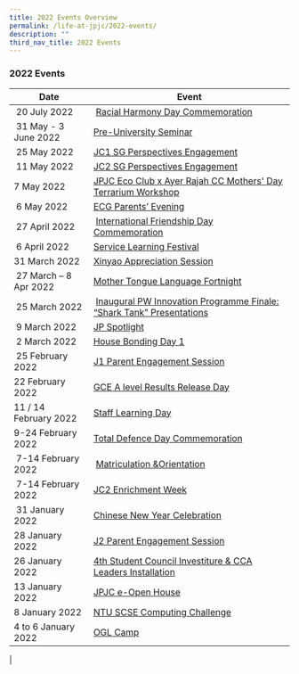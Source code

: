 ```yaml
---
title: 2022 Events Overview
permalink: /life-at-jpjc/2022-events/
description: ""
third_nav_title: 2022 Events
---
```

### **2022 Events**

| Date | Event |
| --- | --- |
|  20 July 2022 |  [Racial Harmony Day Commemoration](https://jpjc.moe.edu.sg/life-at-jpjc-1/2022-events/racial-harmony-day-commemoration) |
|  31 May - 3 June 2022 | [Pre-University Seminar](https://jpjc.moe.edu.sg/life-at-jpjc-1/2022-events/pre-university-seminar) |
|  25 May 2022 | [JC1 SG Perspectives Engagement](https://jpjc.moe.edu.sg/life-at-jpjc-1/2022-events/jc1-sg-perspectives-engagement)  |
|  11 May 2022 | [JC2 SG Perspectives Engagement](https://jpjc.moe.edu.sg/life-at-jpjc-1/2022-events/jc2-sg-perspectives-engagement) |
| 7 May 2022  | [JPJC Eco Club x Ayer Rajah CC Mothers' Day Terrarium Workshop](https://jpjc.moe.edu.sg/life-at-jpjc-1/2022-events/jpjc-eco-club-x-ayer-rajah-cc-mothers-day-terrarium-workshop) |
|  6 May 2022 | [ECG Parents’ Evening](https://jpjc.moe.edu.sg/life-at-jpjc-1/2022-events/ecg-parents-evening) |
|  27 April 2022 |  [International Friendship Day Commemoration](https://jpjc.moe.edu.sg/life-at-jpjc-1/2022-events/international-friendship-day-commemoration) |
|  6 April 2022 | [Service Learning Festival](https://jpjc.moe.edu.sg/life-at-jpjc-1/2022-events/service-learning-festival)  |
| 31 March 2022  | [Xinyao Appreciation Session](https://jpjc.moe.edu.sg/life-at-jpjc-1/2022-events/xinyao-appreciation-session)  |
|  27 March – 8 Apr 2022 | [Mother Tongue Language Fortnight](https://jpjc.moe.edu.sg/life-at-jpjc-1/2022-events/mother-tongue-language-fortnight) |
|  25 March 2022 |  [Inaugural PW Innovation Programme Finale: “Shark Tank” Presentations](https://jpjc.moe.edu.sg/life-at-jpjc-1/2022-events/inaugural-pw-innovation-programme-finale-shark-tank-presentations) |
|  9 March 2022 | [JP Spotlight](https://jpjc.moe.edu.sg/life-at-jpjc-1/2022-events/jp-spotlight) |
|  2 March 2022 | [House Bonding Day 1](https://jpjc.moe.edu.sg/life-at-jpjc-1/2022-events/house-bonding-day-1)  |
|  25 February 2022 | [J1 Parent Engagement Session](https://jpjc.moe.edu.sg/life-at-jpjc-1/2022-events/j1-parent-engagement-session)  |
| 22 February 2022  | [GCE A level Results Release Day](https://jpjc.moe.edu.sg/life-at-jpjc-1/2022-events/gce-a-level-results-release-day)  |
| 11 / 14 February 2022 | [Staff Learning Day](https://jpjc.moe.edu.sg/life-at-jpjc-1/2022-events/staff-learning-day)  |
| 9-24 February 2022  | [Total Defence Day Commemoration](https://jpjc.moe.edu.sg/life-at-jpjc-1/2022-events/total-defence-day-commemoration) |
|  7-14 February 2022 |  [Matriculation &Orientation](https://jpjc.moe.edu.sg/life-at-jpjc-1/2022-events/matriculation-n-orientation) |
|  7-14 February 2022   | [JC2 Enrichment Week](https://jpjc.moe.edu.sg/life-at-jpjc-1/2022-events/jc2-enrichment-week)  |
|  31 January 2022   | [Chinese New Year Celebration](https://jpjc.moe.edu.sg/life-at-jpjc-1/2022-events/chinese-new-year-celebration)  |
| 28 January 2022    | [J2 Parent Engagement Session](https://jpjc.moe.edu.sg/life-at-jpjc-1/2022-events/j2-parent-engagement-session)  |
| 26 January 2022   | [4th Student Council Investiture & CCA Leaders Installation](https://jpjc.moe.edu.sg/life-at-jpjc-1/2022-events/4th-student-council-investiture-n-cca-leaders-installation)  |
| 13 January 2022  | [JPJC e-Open House](https://jpjc.moe.edu.sg/life-at-jpjc-1/2022-events/jpjc-e-open-house) |
| 8 January 2022  | [NTU SCSE Computing Challenge](https://jpjc.moe.edu.sg/life-at-jpjc-1/2022-events/ntu-scse-computing-challenge)   |
| 4 to 6 January 2022 | [OGL Camp](https://jpjc.moe.edu.sg/life-at-jpjc-1/2022-events/ogl-camp) |
|